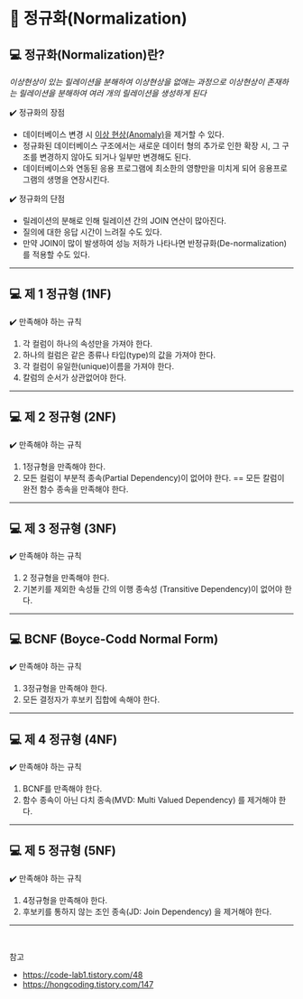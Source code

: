 # :pushpin: 정규화(Normalization)

## :computer: 정규화(Normalization)란?

_이상현상이 있는 릴레이션을 분해하여 이상현상을 없애는 과정으로 이상현상이 존재하는 릴레이션을 분해하여 여러 개의 릴레이션을 생성하게 된다_

:heavy_check_mark:  정규화의 장점

- 데이터베이스 변경 시 [이상 현상(Anomaly)](https://github.com/SeoYeonBae/CS_study/blob/main/DataBase/%EC%9D%B4%EC%83%81(Anomaly).md)을 제거할 수 있다.
- 정규화된 데이터베이스 구조에서는 새로운 데이터 형의 추가로 인한 확장 시, 그 구조를 변경하지 않아도 되거나 일부만 변경해도 된다.
- 데이터베이스와 연동된 응용 프로그램에 최소한의 영향만을 미치게 되어 응용프로그램의 생명을 연장시킨다.
   
:heavy_check_mark:  정규화의 단점

- 릴레이션의 분해로 인해 릴레이션 간의 JOIN 연산이 많아진다.
- 질의에 대한 응답 시간이 느려질 수도 있다.
- 만약 JOIN이 많이 발생하여 성능 저하가 나타나면 반정규화(De-normalization)를 적용할 수도 있다.

---

## :computer: 제 1 정규형 (1NF)

:heavy_check_mark: 만족해야 하는 규칙
            
1. 각 컬럼이 하나의 속성만을 가져야 한다.
2. 하나의 컬럼은 같은 종류나 타입(type)의 값을 가져야 한다.
3. 각 컬럼이 유일한(unique)이름을 가져야 한다.
4. 칼럼의 순서가 상관없어야 한다.
             
       
---

## :computer: 제 2 정규형 (2NF)

:heavy_check_mark: 만족해야 하는 규칙
            
1. 1정규형을 만족해야 한다.
2. 모든 컬럼이 부분적 종속(Partial Dependency)이 없어야 한다. == 모든 칼럼이 완전 함수 종속을 만족해야 한다.
           
---

## :computer: 제 3 정규형 (3NF)

:heavy_check_mark:  만족해야 하는 규칙
          
1. 2 정규형을 만족해야 한다.
2. 기본키를 제외한 속성들 간의 이행 종속성 (Transitive Dependency)이 없어야 한다.        

            
---
## :computer: BCNF (Boyce-Codd Normal Form)
:heavy_check_mark:  만족해야 하는 규칙
          
1. 3정규형을 만족해야 한다.
2. 모든 결정자가 후보키 집합에 속해야 한다.
            
---          
        
## :computer: 제 4 정규형 (4NF)         
         
:heavy_check_mark:  만족해야 하는 규칙
           
1. BCNF를 만족해야 한다.
2. 함수 종속이 아닌 다치 종속(MVD: Multi Valued Dependency) 를 제거해야 한다.
           
---          
           
## :computer: 제 5 정규형 (5NF)         

:heavy_check_mark:  만족해야 하는 규칙
          
1. 4정규형을 만족해야 한다.
2. 후보키를 통하지 않는 조인 종속(JD: Join Dependency) 을 제거해야 한다.
         
---

<br>

참고

- https://code-lab1.tistory.com/48
- https://hongcoding.tistory.com/147
